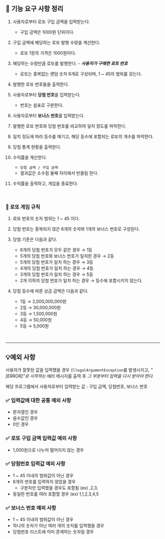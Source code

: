 ## 🚀 기능 요구 사항 정리

1. 사용자로부터 로또 구입 금액을 입력받는다.
    - 구입 금액은 1000원 단위이다.
   

2. 구입 금액에 해당하는 로또 발행 수량을 계산한다.
    - 로또 1장의 가격은 1000원이다.


3. 해당하는 수량만큼 로또를 발행한다. - ***사용자가 구매한 로또 번호***
   - 로또는 중복없는 랜덤 숫자 6개로 구성되며, 1 ~ 45의 범위를 갖는다.


4. 발행한 로또 번호들을 출력한다. 


5. 사용자로부터 **당첨 번호**를 입력받는다.
   - 번호는 쉼표로 구분한다.


6. 사용자로부터 **보너스 번호**를 입력받는다.


7. 발행한 로또 번호와 당첨 번호를 비교하여 일치 정도를 파악한다.


8. 일치 정도에 따라 등수를 매기고, 해당 등수에 포함되는 로또의 개수를 파악한다.


9. 당첨 통계 현황을 출력한다.


10. 수익률을 계산한다.
    - `당첨 금액 / 구입 금액`
    - 결과값은 소수점 둘째 자리에서 반올림 한다.

   
11. 수익률을 출력하고, 게임을 종료한다.

<br>

### 💸 로또 게임 규칙

1. 로또 번호의 숫자 범위는 1 ~ 45 이다.


2. 당첨 번호는 중복되지 않은 6개의 숫자와 1개의 보너스 번호로 구성된다.


3. 당첨 기준은 다음과 같다.
   - 6개의 당첨 번호가 모두 같은 경우 → 1등
   - 5개의 당첨 번호와 보너스 번호가 일치한 경우 → 2등
   - 5개의 당첨 번호가 일치 하는 경우 → 3등
   - 4개의 당첨 번호가 일치 하는 경우 → 4등
   - 3개의 당첨 번호가 일치 하는 경우 → 5등
   - 2개 이하의 당첨 번호가 일치 하는 경우 → 등수에 포함시키지 않는다.
   

4. 당첨 등수에 따른 상금 금액은 다음과 같다.
   - 1등 → 2,000,000,000원
   - 2등 → 30,000,000원
   - 3등 → 1,500,000원
   - 4등 → 50,000원
   - 5등 → 5,000원


<br>

---

## 💡예외 사항

사용자가 잘못된 값을 입력했을 경우 `IllegalArgumentException`를 발생시키고, _"[ERROR]"로 시작하는_ 에러 메시지를 출력 후 _그 부분부터 입력을 다시 받아야 한다._


해당 프로그램에서 사용자로부터 입력받는 값 : 구입 금액, 당첨번호, 보너스 번호

### ✅️ 입력값에 대한 **공통 예외 사항**

- 문자열인 경우
- 음수값인 경우
- 0인 경우


### ✅️ 로또 구입 금액 입력값 예외 사항

- 1,000원으로 나누어 떨어지지 않는 경우


### ✅️ 당첨번호 입력값 예외 사항

- 1 ~ 45 이내의 범위값이 아닌 경우
- 6개의 번호를 입력하지 않았을 경우
  - 구분자만 입력했을 경우도 포함됨 (ex) ,2,3,
- 동일한 번호를 여러 포함할 경우 (ex) 1,1,2,3,4,5



### ✅️ 보너스 번호 예외 사항

- 1 ~ 45 이내의 범위값이 아닌 경우
- 하나의 숫자가 아닌 여러 개의 숫자를 입력했을 경우
- 당첨번호 리스트에 이미 존재하는 숫자일 경우
